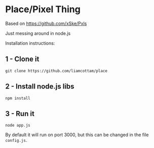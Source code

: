 # Place/Pixel Thing

Based on https://github.com/xSke/Pxls

Just messing around in node.js

Installation instructions:
## 1 - Clone it
```git clone https://github.com/liamcottam/place```
## 2 - Install node.js libs
```npm install```
## 3 - Run it
```node app.js```

By default it will run on port 3000, but this can be changed in the file ```config.js```.
